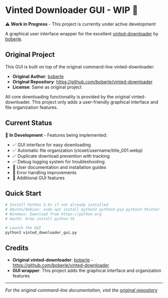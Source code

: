 # Vinted Downloader GUI - WIP 🚧

⚠️ **Work in Progress** - This project is currently under active development

A graphical user interface wrapper for the excellent [vinted-downloader](https://github.com/boberle/vinted-downloader) by [boberle](https://github.com/boberle).

## Original Project

This GUI is built on top of the original command-line vinted-downloader:

- **Original Author**: [boberle](https://github.com/boberle)
- **Original Repository**: https://github.com/boberle/vinted-downloader
- **License**: Same as original project

All core downloading functionality is provided by the original vinted-downloader. This project only adds a user-friendly graphical interface and file organization features.

## Current Status

🔧 **In Development** - Features being implemented:

- ✅ GUI interface for easy downloading
- ✅ Automatic file organization (closet/username/title_001.webp)
- ✅ Duplicate download prevention with tracking
- ✅ Debug logging system for troubleshooting
- 🚧 User documentation and installation guides
- 🚧 Error handling improvements
- 🚧 Additional GUI features

## Quick Start

```bash
# Install Python 3.8+ if not already installed
# Ubuntu/Debian: sudo apt install python3 python3-pip python3-tkinter
# Windows: Download from https://python.org
# macOS: brew install python-tk

# Launch the GUI
python3 vinted_downloader_gui.py
```

## Credits

- **Original vinted-downloader**: [boberle](https://github.com/boberle) - https://github.com/boberle/vinted-downloader
- **GUI wrapper**: This project adds the graphical interface and organization features

---

_For the original command-line documentation, visit the [original repository](https://github.com/boberle/vinted-downloader)_
